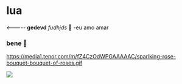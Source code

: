 # lua 
<-----
**gedevd** _fudhjds_
🦋
-eu amo amar
### bene 👼


https://media1.tenor.com/m/fZ4CzOdWPGAAAAAC/sparlking-rose-bouquet-bouquet-of-roses.gif

![](https://media1.tenor.com/m/fZ4CzOdWPGAAAAAC/sparlking-rose-bouquet-bouquet-of-roses.gif
)
